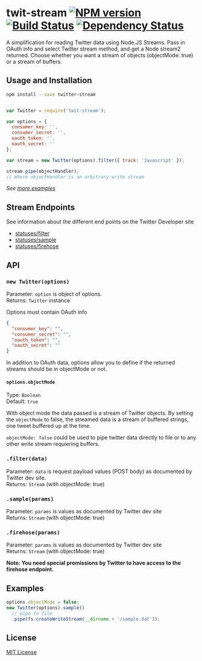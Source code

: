 # twit-stream [![NPM version][npm-image]][npm-url] [![Build Status][travis-image]][travis-url] [![Dependency Status][depstat-image]][depstat-url]

A simplification for reading Twitter data using Node.JS Streams.
Pass in OAuth info and select Twitter stream method, and get a
Node stream2 returned. Choose whether you want a stream of objects
(objectMode: true) or a stream of buffers.

## Usage and Installation

```sh
npm install --save twitter-stream
```

```javascript

var Twitter = require('twit-stream');

var options = {
  consumer_key: '',
  consumer_secret: '',
  oauth_token: '',
  oauth_secret: ''
};

var stream = new Twitter(options).filter({ track: 'Javascript' });

stream.pipe(objectHandler);
// Where objectHandler is an arbitrary write stream
```

*See [more examples](#examples)*

## Stream Endpoints

See information about the different end points on the Twitter Developer site

* [statuses/filter](https://dev.twitter.com/docs/api/1.1/post/statuses/filter)
* [statuses/sample](https://dev.twitter.com/docs/api/1.1/get/statuses/sample)
* [statuses/firehose](https://dev.twitter.com/docs/api/1.1/get/statuses/firehose)

## API

### `new Twitter(options)`
Parameter: `option` is object of options.  
Returns: `Twitter` instance

Options must contain OAuth info
```json
{
  "consumer_key": "",
  "consumer_secret": "",
  "oauth_token": "",
  "oauth_secret": ""
}
```

In addition to OAuth data, options allow you to define if the
returned streams should be in objectMode or not.

#### `options.objectMode`
Type: `Boolean`  
Default: `true`

With object mode the data passed is a stream of Twitter objects.
By setting the `objectMode` to false, the streamed data is a
stream of buffered strings, one tweet buffered up at the time.

`objectMode: false` could be used to pipe twitter data directly
to file or to any other write stream requiering buffers.

### `.filter(data)`
Parameter: `data` is request payload values (POST body) as documented by Twitter dev site.  
Returns: `Stream` (with objectMode: true)


### `.sample(params)`
Parameter: `params` is values as documented by Twitter dev site  
Returns: `Stream` (with objectMode: true)


### `.firehose(params)`
Parameter: `params` is values as documented by Twitter dev site  
Returns: `Stream` (with objectMode: true)

**Note: You need special premissions by Twitter to have access to the firehose endpoint.**

## Examples 

```javascript
options.objectMode = false;
new Twitter(options).sample()
  // pipe to file
  .pipe(fs.createWriteStream(__dirname + '/sample.dat'));
```

## License

[MIT License](http://en.wikipedia.org/wiki/MIT_License)

[npm-url]: https://npmjs.org/package/twit-stream
[npm-image]: https://badge.fury.io/js/twit-stream.png

[travis-url]: http://travis-ci.org/mikaelbr/twit-stream
[travis-image]: https://secure.travis-ci.org/mikaelbr/twit-stream.png?branch=master

[depstat-url]: https://david-dm.org/mikaelbr/twit-stream
[depstat-image]: https://david-dm.org/mikaelbr/twit-stream.png
